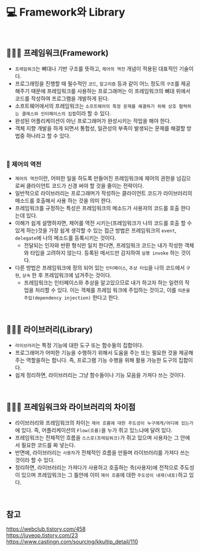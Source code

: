 # 💻 Framework와 Library
<br />

## 👨🏻‍💻 프레임워크(Framework)
- `프레임워크`는 뼈대나 기반 구조를 뜻하고, `제어의 역전` 개념이 적용된 대표적인 기술이다.
- 프로그래밍을 진행할 때 필수적인 `코드`, `알고리즘` 등과 같이 어느 정도의 `구조`를 제공해주기 때문에 프레임워크를 사용하는 프로그래머는 이 프레임워크의 뼈대 위에서 코드를 작성하여 프로그램을 개발하게 된다.
- 소프트웨어에서의 프레임워크는 `소프트웨어의 특정 문제를 해결하기 위해 상호 협력하는 클래스와 인터페이스의 집합`이라 할 수 있다.
- 완성된 어플리케이션이 아닌 프로그래머가 완성시키는 작업을 해야 한다.
- 객체 지향 개발을 하게 되면서 통합성, 일관성의 부족이 발생되는 문제를 해결할 방법중 하나라고 할 수 있다.

<br />

### 🏃 제어의 역전
- `제어의 역전`이란, 어떠한 일을 하도록 만들어진 프레임워크에 제어의 권한을 넘김으로써 클라이언트 코드가 신경 써야 할 것을 줄이는 전략이다.
- 일반적으로 라이브러리는 프로그래머가 작성하는 클라이언트 코드가 라이브러리의 메소드를 호출해서 사용 하는 것을 의미 한다.
- 프레임워크를 규정하는 특성은 프레임워크의 메소드가 사용자의 코드를 호출 한다는데 있다.
- 이해가 쉽게 설명하자면, 제어를 역전 시키는(프레임워크가 나의 코드를 호출 할 수 있게 하는)것을 가장 쉽게 생각할 수 있는 접근 방법은 프레임워크의 `event`, `delegate`에 나의 메소드를 등록시키는 것이다.
  - 전달되는 인자와 반환 형식만 일치 한다면, 프레임워크 코드는 내가 작성한 객체와 타입을 고려하지 않는다. 등록된 메서드만 감지하여 `실행 invoke` 하는 것이다.
- 다른 방법은 프레임워크에 정의 되어 있는 `인터페이스`, `추상 타입`을 나의 코드에서 `구현`, `상속` 한 후 프레임워크에 넘겨주는 것이다.
  - 프레임워크는 인터페이스와 추상을 알고있으므로 내가 하고자 하는 일련의 작업을 처리할 수 있다. 이는 객체를 프레임 워크에 주입하는 것이고, 이를 `의존을 주입(dependency injection)` 한다고 한다. 

<br />

## 👨🏻‍💻 라이브러리(Library)
- `라이브러리`는 특정 기능에 대한 도구 또는 함수들의 집합이다.
- 프로그래머가 어떠한 기능을 수행하기 위해서 도움을 주는 또는 필요한 것을 제공해주는 역할을하는 합니다. 즉, 프로그램 기능 수행을 위해 활용 가능한 도구의 집합이다.
- 쉽게 정리하면, 라이브러리는 그냥 함수들이나 기능 모음을 가져다 쓰는 것이다.

<br />

## 👨🏻‍💻 프레임워크와 라이브러리의 차이점
- 라이브러리와 프레임워크의 차이는 `제어 흐름에 대한 주도성이 누구에게/어디에 있는가`에 있다. 즉, 어플리케이션의 `Flow(흐름)`을 누가 쥐고 있느냐에 달려 있다.
- 프레임워크는 전체적인 흐름을 `스스로(프레임워크)`가 쥐고 있으며 사용자는 그 안에서 필요한 코드를 짜 넣는다.
- 반면에, 라이브러리는 `사용자`가 전체적인 흐름을 만들며 라이브러리를 가져다 쓰는 것이라 할 수 있다.
- 정리하면, 라이브러리는 가져다가 사용하고 호출하는 측(사용자)에 전적으로 주도성이 있으며 프레임워크는 그 틀안에 이미 `제어 흐름`에 대한 `주도성이 내재(내포)`하고 있다.

<br />

## 참고
https://webclub.tistory.com/458 <br />
https://juyeop.tistory.com/23 <br />
https://www.castingn.com/sourcing/kkultip_detail/110 <br />